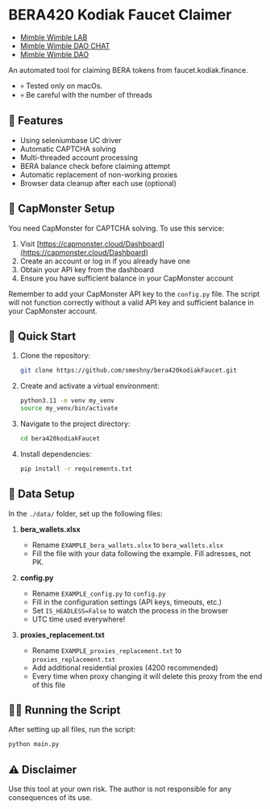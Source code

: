 # BERA420 Kodiak Faucet Claimer
- [Mimble Wimble LAB](https://t.me/MimbleWimbleLAB)
- [Mimble Wimble DAO CHAT](https://t.me/MWDAO_Chat)
- [Mimble Wimble DAO](https://t.me/MimbleWimbleDAO)

An automated tool for claiming BERA tokens from faucet.kodiak.finance.

- 💀 Tested only on macOs.
- 💀 Be careful with the number of threads

## 🚀 Features

- Using seleniumbase UC driver
- Automatic CAPTCHA solving
- Multi-threaded account processing
- BERA balance check before claiming attempt
- Automatic replacement of non-working proxies
- Browser data cleanup after each use (optional)

## 🔐 CapMonster Setup

You need CapMonster for CAPTCHA solving. To use this service:

1. Visit [https://capmonster.cloud/Dashboard](https://capmonster.cloud/Dashboard)
2. Create an account or log in if you already have one
3. Obtain your API key from the dashboard
4. Ensure you have sufficient balance in your CapMonster account

Remember to add your CapMonster API key to the `config.py` file. The script will not function correctly without a valid API key and sufficient balance in your CapMonster account.

## 🚀 Quick Start

1. Clone the repository:
   ```bash
   git clone https://github.com/smeshny/bera420kodiakFaucet.git
   ```

2. Create and activate a virtual environment:
   ```bash
   python3.11 -m venv my_venv
   source my_venv/bin/activate
   ```

3. Navigate to the project directory:
   ```bash
   cd bera420kodiakFaucet
   ```

4. Install dependencies:
   ```bash
   pip install -r requirements.txt
   ```

## 📁 Data Setup

In the `./data/` folder, set up the following files:

1. **bera_wallets.xlsx**
   - Rename `EXAMPLE_bera_wallets.xlsx` to `bera_wallets.xlsx`
   - Fill the file with your data following the example. Fill adresses, not PK.

2. **config.py**
   - Rename `EXAMPLE_config.py` to `config.py`
   - Fill in the configuration settings (API keys, timeouts, etc.)
   - Set `IS_HEADLESS=False` to watch the process in the browser
   - UTC time used everywhere!

3. **proxies_replacement.txt**
   - Rename `EXAMPLE_proxies_replacement.txt` to `proxies_replacement.txt`
   - Add additional residential proxies (4200 recommended)
   - Every time when proxy changing it will delete this proxy from the end of this file

## 🏃‍♂️ Running the Script

After setting up all files, run the script:

```bash
python main.py
```

## ⚠️ Disclaimer

Use this tool at your own risk. The author is not responsible for any consequences of its use.
